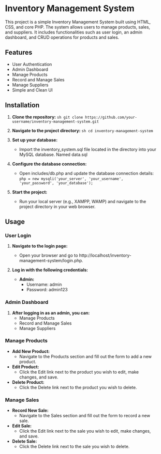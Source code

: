 ﻿# Inventory Management System

This project is a simple Inventory Management System built using HTML, CSS, and core PHP. The system allows users to manage products, sales, and suppliers. It includes functionalities such as user login, an admin dashboard, and CRUD operations for products and sales.

## Features

- User Authentication
- Admin Dashboard
- Manage Products
- Record and Manage Sales
- Manage Suppliers
- Simple and Clean UI

## Installation

1. **Clone the repository:**
    `sh
    git clone https://github.com/your-username/inventory-management-system.git
    `
2. **Navigate to the project directory:**
    `sh
    cd inventory-management-system
    `
3. **Set up your database:**
    - Import the inventory_system.sql file located in the  directory into your MySQL database. Named data.sql

4. **Configure the database connection:**
    - Open includes/db.php and update the database connection details:
    `php
     = new mysqli('your_server', 'your_username', 'your_password', 'your_database');
    `

5. **Start the project:**
    - Run your local server (e.g., XAMPP, WAMP) and navigate to the project directory in your web browser.

## Usage

### User Login

1. **Navigate to the login page:**
    - Open your browser and go to http://localhost/inventory-management-system/login.php.

2. **Log in with the following credentials:**
    - **Admin:**
        - Username: admin
        - Password: admin123
   

### Admin Dashboard

1. **After logging in as an admin, you can:**
    - Manage Products
    - Record and Manage Sales
    - Manage Suppliers

### Manage Products

- **Add New Product:**
    - Navigate to the 
Products section and fill out the form to add a new product.
- **Edit Product:**
    - Click the Edit link next to the product you wish to edit, make changes, and save.
- **Delete Product:**
    - Click the Delete link next to the product you wish to delete.

### Manage Sales

- **Record New Sale:**
    - Navigate to the Sales section and fill out the form to record a new sale.
- **Edit Sale:**
    - Click the Edit link next to the sale you wish to edit, make changes, and save.
- **Delete Sale:**
    - Click the Delete link next to the sale you wish to delete.



